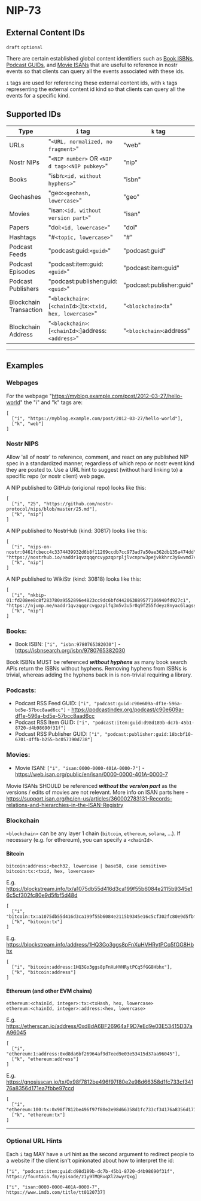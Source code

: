 NIP-73
======

External Content IDs
--------------------

`draft` `optional`

There are certain established global content identifiers such as [Book ISBNs](https://en.wikipedia.org/wiki/ISBN), [Podcast GUIDs](https://podcastnamespace.org/tag/guid), and [Movie ISANs](https://en.wikipedia.org/wiki/International_Standard_Audiovisual_Number) that are useful to reference in nostr events so that clients can query all the events associated with these ids.


`i` tags are used for referencing these external content ids, with `k` tags representing the external content id kind so that clients can query all the events for a specific kind.

## Supported IDs

| Type                   | `i` tag                                                    | `k` tag                  |
| ---                    | ---                                                        | ---                      |
| URLs                   | "`<URL, normalized, no fragment>`"                         | "web"                    |
| Nostr NIPs             | "`<NIP number>` OR `<NIP d tag>`:`<NIP pubkey>`"           | "nip"                    |
| Books                  | "isbn:`<id, without hyphens>`"                             | "isbn"                   |
| Geohashes              | "geo:`<geohash, lowercase>`"                               | "geo"                    |
| Movies                 | "isan:`<id, without version part>`"                        | "isan"                   |
| Papers                 | "doi:`<id, lowercase>`"                                    | "doi"                    |
| Hashtags               | "#`<topic, lowercase>`"                                    | "#"                      |
| Podcast Feeds          | "podcast:guid:`<guid>`"                                    | "podcast:guid"           |
| Podcast Episodes       | "podcast:item:guid:`<guid>`"                               | "podcast:item:guid"      |
| Podcast Publishers     | "podcast:publisher:guid:`<guid>`"                          | "podcast:publisher:guid" |
| Blockchain Transaction | "`<blockchain>`:[`<chainId>`:]tx:`<txid, hex, lowercase>`" | "`<blockchain>`:tx"      |
| Blockchain Address     | "`<blockchain>`:[`<chainId>`:]address:`<address>`"         | "`<blockchain>`:address" |

---

## Examples


### Webpages

For the webpage "https://myblog.example.com/post/2012-03-27/hello-world" the "i" and "k" tags are:

```jsonc
[
  ["i", "https://myblog.example.com/post/2012-03-27/hello-world"],
  ["k", "web"]
]
```

### Nostr NIPS

Allow 'all of nostr' to reference, comment, and react on any published NIP spec in a standardized manner, regardless of which repo or nostr event kind they are posted to. Use a URL hint to suggest (without hard linking to) a specific repo (or nostr client) web page. 

A NIP published to GitHub (origional repo) looks like this:

```jsonc
[
  ["i", "25", "https://github.com/nostr-protocol/nips/blob/master/25.md"],
  ["k", "nip"]
]
```

A NIP published to NostrHub (kind: 30817) looks like this:

```jsonc
[
  ["i", "nips-on-nostr:0461fcbecc4c3374439932d6b8f11269ccdb7cc973ad7a50ae362db135a474dd", "https://nostrhub.io/naddr1qvzqqqrcvypzqprpljlvcnpnw3pejvkkhrc3y6wvmd7vjuad0fg2ud3dky66gaxaqqxku6tswvkk7m3ddehhxarjqk4nmy"],
  ["k", "nip"]
]
```

A NIP published to WikiStr (kind: 30818) looks like this:

```jsonc
[
  ["i", "nkbip-01:fd208ee8c8f283780a9552896e4823cc9dc6bfd442063889577106940fd927c1", "https://njump.me/naddr1qvzqqqrcvgpzplfq3m5v3u5r0q9f255fdeyz8nyac6lagssx8zy4wugxjs8ajf7pqyghwumn8ghj7mn0wd68ytnhd9hx2tcpzfmhxue69uhkummnw3eryvfwvdhk6tcpr3mhxue69uhhyetvv9ujuamfdd5kvun9v4jxjcfw0puh5tcpzamhxue69uhhyetvv9ujumn0wd68ytnzv9hxgtcqpphxkcnfwqknqvgzj8evv"],
  ["k", "nip"]
]
```


### Books:

- Book ISBN: `["i", "isbn:9780765382030"]` - https://isbnsearch.org/isbn/9780765382030

Book ISBNs MUST be referenced _**without hyphens**_ as many book search APIs return the ISBNs without hyphens. Removing hyphens from ISBNs is trivial, whereas adding the hyphens back in is non-trivial requiring a library.

### Podcasts:

- Podcast RSS Feed GUID: `["i", "podcast:guid:c90e609a-df1e-596a-bd5e-57bcc8aad6cc"]` - https://podcastindex.org/podcast/c90e609a-df1e-596a-bd5e-57bcc8aad6cc
- Podcast RSS Item GUID: `["i", "podcast:item:guid:d98d189b-dc7b-45b1-8720-d4b98690f31f"]`
- Podcast RSS Publisher GUID: `["i", "podcast:publisher:guid:18bcbf10-6701-4ffb-b255-bc057390d738"]`

### Movies:

- Movie ISAN: `["i", "isan:0000-0000-401A-0000-7"]` - https://web.isan.org/public/en/isan/0000-0000-401A-0000-7

Movie ISANs SHOULD be referenced  _**without the version part**_ as the versions / edits of movies are not relevant. More info on ISAN parts here -  https://support.isan.org/hc/en-us/articles/360002783131-Records-relations-and-hierarchies-in-the-ISAN-Registry

### Blockchain

`<blockchain>` can be any layer 1 chain (`bitcoin`, `ethereum`, `solana`, ...). If necessary (e.g. for ethereum), you can specify a `<chainId>`.

#### Bitcoin

```
bitcoin:address:<bech32, lowercase | base58, case sensitive>
bitcoin:tx:<txid, hex, lowercase>
```

E.g. https://blockstream.info/tx/a1075db55d416d3ca199f55b6084e2115b9345e16c5cf302fc80e9d5fbf5d48d

```jsonc
[
  ["i", "bitcoin:tx:a1075db55d416d3ca199f55b6084e2115b9345e16c5cf302fc80e9d5fbf5d48d"],
  ["k", "bitcoin:tx"]
]
```

E.g. https://blockstream.info/address/1HQ3Go3ggs8pFnXuHVHRytPCq5fGG8Hbhx

```jsonc
[
  ["i", "bitcoin:address:1HQ3Go3ggs8pFnXuHVHRytPCq5fGG8Hbhx"],
  ["k", "bitcoin:address"]
]
```

#### Ethereum (and other EVM chains)

```
ethereum:<chainId, integer>:tx:<txHash, hex, lowercase>
ethereum:<chainId, integer>:address:<hex, lowercase>
```

E.g. https://etherscan.io/address/0xd8dA6BF26964aF9D7eEd9e03E53415D37aA96045

```jsonc
[
  ["i", "ethereum:1:address:0xd8da6bf26964af9d7eed9e03e53415d37aa96045"],
  ["k", "ethereum:address"]
]
```

E.g. https://gnosisscan.io/tx/0x98f7812be496f97f80e2e98d66358d1fc733cf34176a8356d171ea7fbbe97ccd

```jsonc
[
  ["i", "ethereum:100:tx:0x98f7812be496f97f80e2e98d66358d1fc733cf34176a8356d171ea7fbbe97ccd"],
  ["k", "ethereum:tx"]
]
```



---

### Optional URL Hints

Each `i` tag MAY have a url hint as the second argument to redirect people to a website if the client isn't opinionated about how to interpret the id:

`["i", "podcast:item:guid:d98d189b-dc7b-45b1-8720-d4b98690f31f", https://fountain.fm/episode/z1y9TMQRuqXl2awyrQxg]`

`["i", "isan:0000-0000-401A-0000-7", https://www.imdb.com/title/tt0120737]`

